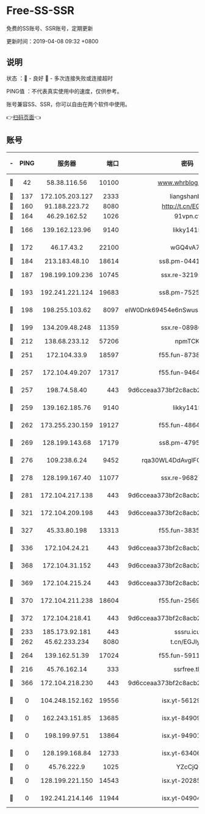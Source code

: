 # Free-SS-SSR

免费的SS账号、SSR账号，定期更新

更新时间：2019-04-08 09:32 +0800

## 说明

状态     ：🙂 - 良好 🙁 - 多次连接失败或连接超时

PING值   ：不代表真实使用中的速度，仅供参考。

账号兼容SS、SSR，你可以自由在两个软件中使用。

👉[扫码页面](https://liesauer.github.io/Free-SS-SSR/)👈

## 账号

|-|PING|服务器|端口|密码|加密方式|区域|
|:----:|:----:|:-----:|-----:|:----:|:----:|:----:|
|🙂|42|58.38.116.56|10100|www.whrblog.online|aes-256-cfb|CN|
|🙂|137|172.105.203.127|2333|liangshanbo|chacha20|JP|
|🙂|160|91.188.223.72|8080|http://t.cn/EGJIyrl|rc4-md5|RU|
|🙂|164|46.29.162.52|1026|91vpn.cf|rc4-md5|RU|
|🙂|166|139.162.123.96|9140|likky1415|aes-256-cfb|JP|
|🙂|172|46.17.43.2|22100|wGQ4vA7D|aes-256-gcm|RU|
|🙂|184|213.183.48.10|18614|ss8.pm-04416552|rc4-md5|RU|
|🙂|187|198.199.109.236|10745|ssx.re-32195658|aes-256-cfb|US|
|🙂|193|192.241.221.124|19683|ss8.pm-75256760|aes-256-cfb|US|
|🙂|198|198.255.103.62|8097|eIW0Dnk69454e6nSwuspv9DmS201tQ0D|aes-256-cfb|US|
|🙂|199|134.209.48.248|11359|ssx.re-08986796|aes-256-cfb|US|
|🙂|212|138.68.233.12|57206|npmTCK|rc4-md5|US|
|🙂|251|172.104.33.9|18597|f55.fun-87384833|aes-256-cfb|SG|
|🙂|257|172.104.49.207|17317|f55.fun-94641583|aes-256-cfb|SG|
|🙂|257|198.74.58.40|443|9d6cceaa373bf2c8acb22e60b6a58be6|aes-256-cfb|US|
|🙂|259|139.162.185.76|9140|likky1415|aes-256-cfb|DE|
|🙂|262|173.255.230.159|19127|f55.fun-48647805|aes-256-cfb|US|
|🙂|269|128.199.143.68|17179|ss8.pm-47958720|aes-256-cfb|SG|
|🙂|276|109.238.6.24|9452|rqa30WL4DdAvgIFG6Fs3znzTa|aes-256-cfb|FR|
|🙂|278|128.199.167.40|11077|ssx.re-96827305|aes-256-cfb|SG|
|🙂|281|172.104.217.138|443|9d6cceaa373bf2c8acb22e60b6a58be6|aes-256-cfb|US|
|🙂|321|172.104.209.198|443|9d6cceaa373bf2c8acb22e60b6a58be6|aes-256-cfb|US|
|🙂|327|45.33.80.198|13313|f55.fun-38359488|aes-256-cfb|US|
|🙂|336|172.104.24.21|443|9d6cceaa373bf2c8acb22e60b6a58be6|aes-256-cfb|US|
|🙂|368|172.104.31.152|443|9d6cceaa373bf2c8acb22e60b6a58be6|aes-256-cfb|US|
|🙂|369|172.104.215.24|443|9d6cceaa373bf2c8acb22e60b6a58be6|aes-256-cfb|US|
|🙂|370|172.104.211.238|18604|f55.fun-25694598|aes-256-cfb|US|
|🙂|372|172.104.218.41|443|9d6cceaa373bf2c8acb22e60b6a58be6|aes-256-cfb|US|
|🙂|233|185.173.92.181|443|sssru.icu|rc4-md5|RU|
|🙂|262|45.62.233.234|8080|t.cn/EGJIyrl|rc4-md5|CA|
|🙂|264|139.162.51.39|17024|f55.fun-59119337|aes-256-cfb|SG|
|🙁|216|45.76.162.14|333|ssrfree.tk|rc4|SG|
|🙁|366|172.104.218.230|443|9d6cceaa373bf2c8acb22e60b6a58be6|aes-256-cfb|US|
|🙁|0|104.248.152.162|19556|isx.yt-56129369|aes-256-cfb|SG|
|🙁|0|162.243.151.85|13685|isx.yt-84909187|aes-256-cfb|US|
|🙁|0|198.199.97.51|13864|isx.yt-94901280|aes-256-cfb|US|
|🙁|0|128.199.168.84|12733|isx.yt-63406033|aes-256-cfb|SG|
|🙁|0|45.76.222.9|1025|YZcCjQ|rc4-md5|JP|
|🙁|0|128.199.221.150|14543|isx.yt-20285065|aes-256-cfb|SG|
|🙁|0|192.241.214.146|11944|isx.yt-04904484|aes-256-cfb|US|
